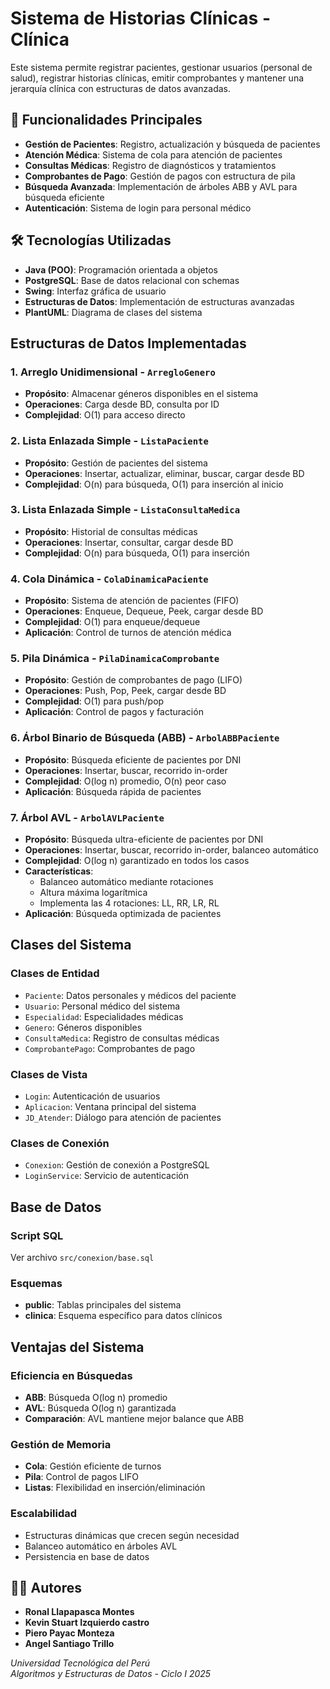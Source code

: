 # Sistema de Historias Clínicas - Clínica

Este sistema permite registrar pacientes, gestionar usuarios (personal de salud), registrar historias clínicas, emitir comprobantes y mantener una jerarquía clínica con estructuras de datos avanzadas.

## 🏥 Funcionalidades Principales

- **Gestión de Pacientes**: Registro, actualización y búsqueda de pacientes
- **Atención Médica**: Sistema de cola para atención de pacientes
- **Consultas Médicas**: Registro de diagnósticos y tratamientos
- **Comprobantes de Pago**: Gestión de pagos con estructura de pila
- **Búsqueda Avanzada**: Implementación de árboles ABB y AVL para búsqueda eficiente
- **Autenticación**: Sistema de login para personal médico

## 🛠️ Tecnologías Utilizadas

- **Java (POO)**: Programación orientada a objetos
- **PostgreSQL**: Base de datos relacional con schemas
- **Swing**: Interfaz gráfica de usuario
- **Estructuras de Datos**: Implementación de estructuras avanzadas
- **PlantUML**: Diagrama de clases del sistema

## Estructuras de Datos Implementadas

### 1. **Arreglo Unidimensional** - `ArregloGenero`
- **Propósito**: Almacenar géneros disponibles en el sistema
- **Operaciones**: Carga desde BD, consulta por ID
- **Complejidad**: O(1) para acceso directo

### 2. **Lista Enlazada Simple** - `ListaPaciente`
- **Propósito**: Gestión de pacientes del sistema
- **Operaciones**: Insertar, actualizar, eliminar, buscar, cargar desde BD
- **Complejidad**: O(n) para búsqueda, O(1) para inserción al inicio

### 3. **Lista Enlazada Simple** - `ListaConsultaMedica`
- **Propósito**: Historial de consultas médicas
- **Operaciones**: Insertar, consultar, cargar desde BD
- **Complejidad**: O(n) para búsqueda, O(1) para inserción

### 4. **Cola Dinámica** - `ColaDinamicaPaciente`
- **Propósito**: Sistema de atención de pacientes (FIFO)
- **Operaciones**: Enqueue, Dequeue, Peek, cargar desde BD
- **Complejidad**: O(1) para enqueue/dequeue
- **Aplicación**: Control de turnos de atención médica

### 5. **Pila Dinámica** - `PilaDinamicaComprobante`
- **Propósito**: Gestión de comprobantes de pago (LIFO)
- **Operaciones**: Push, Pop, Peek, cargar desde BD
- **Complejidad**: O(1) para push/pop
- **Aplicación**: Control de pagos y facturación

### 6. **Árbol Binario de Búsqueda (ABB)** - `ArbolABBPaciente`
- **Propósito**: Búsqueda eficiente de pacientes por DNI
- **Operaciones**: Insertar, buscar, recorrido in-order
- **Complejidad**: O(log n) promedio, O(n) peor caso
- **Aplicación**: Búsqueda rápida de pacientes

### 7. **Árbol AVL** - `ArbolAVLPaciente`
- **Propósito**: Búsqueda ultra-eficiente de pacientes por DNI
- **Operaciones**: Insertar, buscar, recorrido in-order, balanceo automático
- **Complejidad**: O(log n) garantizado en todos los casos
- **Características**: 
  - Balanceo automático mediante rotaciones
  - Altura máxima logarítmica
  - Implementa las 4 rotaciones: LL, RR, LR, RL
- **Aplicación**: Búsqueda optimizada de pacientes

## Clases del Sistema

### **Clases de Entidad**
- `Paciente`: Datos personales y médicos del paciente
- `Usuario`: Personal médico del sistema
- `Especialidad`: Especialidades médicas
- `Genero`: Géneros disponibles
- `ConsultaMedica`: Registro de consultas médicas
- `ComprobantePago`: Comprobantes de pago

### **Clases de Vista**
- `Login`: Autenticación de usuarios
- `Aplicacion`: Ventana principal del sistema
- `JD_Atender`: Diálogo para atención de pacientes

### **Clases de Conexión**
- `Conexion`: Gestión de conexión a PostgreSQL
- `LoginService`: Servicio de autenticación

## Base de Datos

### **Script SQL**
Ver archivo `src/conexion/base.sql`

### **Esquemas**
- **public**: Tablas principales del sistema
- **clinica**: Esquema específico para datos clínicos

## Ventajas del Sistema

### **Eficiencia en Búsquedas**
- **ABB**: Búsqueda O(log n) promedio
- **AVL**: Búsqueda O(log n) garantizada
- **Comparación**: AVL mantiene mejor balance que ABB

### **Gestión de Memoria**
- **Cola**: Gestión eficiente de turnos
- **Pila**: Control de pagos LIFO
- **Listas**: Flexibilidad en inserción/eliminación

### **Escalabilidad**
- Estructuras dinámicas que crecen según necesidad
- Balanceo automático en árboles AVL
- Persistencia en base de datos

## 👨‍💻 Autores
- **Ronal Llapapasca Montes**  
- **Kevin Stuart Izquierdo castro**  
- **Piero Payac Monteza**  
- **Angel Santiago Trillo**  

*Universidad Tecnológica del Perú*  
*Algoritmos y Estructuras de Datos - Ciclo I 2025*